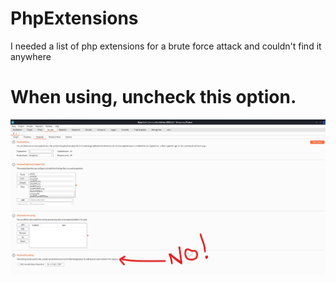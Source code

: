 # PhpExtensions
I needed a list of php extensions for a brute force attack and couldn't find it anywhere

# When using, uncheck this option.
<img src='https://github.com/GabrielDSant/PhpExtensions/blob/main/assets/no.jpg?raw=true'>
